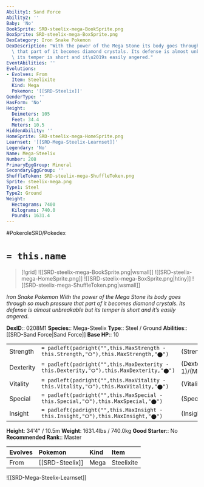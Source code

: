 ```yaml
---
Ability1: Sand Force
Ability2: ''
Baby: 'No'
BookSprite: SRD-steelix-mega-BookSprite.png
BoxSprite: SRD-steelix-mega-BoxSprite.png
DexCategory: Iron Snake Pokemon
DexDescription: "With the power of the Mega Stone its body goes through so much pressure\
  \ that part of it becomes diamond crystals. Its defense is almost unbreakable but\
  \ its temper is short and it\u2019s easily angered."
EventAbilities: ''
Evolutions:
- Evolves: From
  Item: Steelixite
  Kind: Mega
  Pokemon: '[[SRD-Steelix]]'
GenderType: ''
HasForm: 'No'
Height:
  Deimeters: 105
  Feet: 34.4
  Meters: 10.5
HiddenAbility: ''
HomeSprite: SRD-steelix-mega-HomeSprite.png
Learnset: '[[SRD-Mega-Steelix-Learnset]]'
Legendary: 'No'
Name: Mega-Steelix
Number: 208
PrimaryEggGroup: Mineral
SecondaryEggGroup: ''
ShuffleToken: SRD-steelix-mega-ShuffleToken.png
Sprite: steelix-mega.png
Type1: Steel
Type2: Ground
Weight:
  Hectograms: 7400
  Kilograms: 740.0
  Pounds: 1631.4
---
```


#PokeroleSRD/Pokedex

# `= this.name`

> [!grid]
> ![[SRD-steelix-mega-BookSprite.png|wsmall]]
> ![[SRD-steelix-mega-HomeSprite.png]]
> ![[SRD-steelix-mega-BoxSprite.png|htiny]]
> ![[SRD-steelix-mega-ShuffleToken.png|wsmall]]


*Iron Snake Pokemon*
*With the power of the Mega Stone its body goes through so much pressure that part of it becomes diamond crystals. Its defense is almost unbreakable but its temper is short and it’s easily angered.*

**DexID**:: 0208M1
**Species**:: Mega-Steelix
**Type**:: Steel / Ground
**Abilities**:: [[SRD-Sand Force|Sand Force]]
**Base HP**:: 10

|           |                                                                                        |                                          |
| --------- | -------------------------------------------------------------------------------------- | ---------------------------------------- |
| Strength  | `= padleft(padright("",this.MaxStrength - this.Strength,"⭘"),this.MaxStrength,"⬤")`    | (Strength::3)/(MaxStrength::7)   |
| Dexterity | `= padleft(padright("",this.MaxDexterity - this.Dexterity,"⭘"),this.MaxDexterity,"⬤")` | (Dexterity:: 1)/(MaxDexterity::2) |
| Vitality  | `= padleft(padright("",this.MaxVitality - this.Vitality,"⭘"),this.MaxVitality,"⬤")`    | (Vitality::5)/(MaxVitality::11)   |
| Special   | `= padleft(padright("",this.MaxSpecial - this.Special,"⭘"),this.MaxSpecial,"⬤")`       | (Special::2)/(MaxSpecial::4)     |
| Insight   | `= padleft(padright("",this.MaxInsight - this.Insight,"⭘"),this.MaxInsight,"⬤")`       | (Insight::3)/(MaxInsight::6)     |

**Height**: 34'4" / 10.5m
**Weight**: 1631.4lbs / 740.0kg
**Good Starter**:: No
**Recommended Rank**:: Master

| Evolves   | Pokemon         | Kind   | Item       |
|:----------|:----------------|:-------|:-----------|
| From      | [[SRD-Steelix]] | Mega   | Steelixite |

![[SRD-Mega-Steelix-Learnset]]
